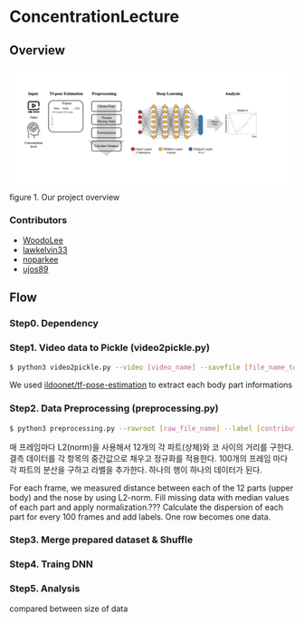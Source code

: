 # ConcentrationLecture
## Overview
![Overview](./images/overview.jpeg)
figure 1. Our project overview

### Contributors
* [WoodoLee](https://github.com/ku-cylee)
* [lawkelvin33](https://github.com/lawkelvin33)
* [noparkee](https://github.com/noparkee)
* [ujos89](https://github.com/ujos89)


## Flow
### Step0. Dependency

### Step1. Video data to Pickle (video2pickle.py)
```sh
$ python3 video2pickle.py --video [video_name] --savefile [file_name_to_save]
```
We used [ildoonet/tf-pose-estimation](https://github.com/ildoonet/tf-pose-estimation.git) to extract each body part informations

### Step2. Data Preprocessing (preprocessing.py)
```sh
$ python3 preprocessing.py --rawroot [raw_file_name] --label [contribute_or_not] --name [prepared_data_file_name]
```
매 프레임마다 L2(norm)을 사용해서 12개의 각 파트(상체)와 코 사이의 거리를 구한다.
결측 데이터를 각 항목의 중간값으로 채우고 정규화를 적용한다.
100개의 프레임 마다 각 파트의 분산을 구하고 라벨을 추가한다.
하나의 행이 하나의 데이터가 된다.

For each frame, we measured distance between each of the 12 parts (upper body) and the nose by using L2-norm.
Fill missing data with median values of each part and apply normalization.???
Calculate the dispersion of each part for every 100 frames and add labels.
One row becomes one data.

### Step3. Merge prepared dataset & Shuffle

### Step4. Traing DNN

### Step5. Analysis
compared between size of data
